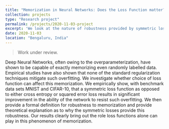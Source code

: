 ```yaml
---
title: "Memorization in Neural Networks: Does the Loss Function matter?"
collection: projects
type: "Research project"
permalink: /projects/2020-11-03-project
excerpt: 'We look at the nature of robustness provided by symmetric loss functions against label noise and how they resist memorization in neural networks.'
date: 2020-11-03
location: "Bengaluru, India"
---
```


> Work under review.

Deep Neural Networks, often owing to the overparameterization, have shown to be capable of exactly memorizing even randomly labelled data. Empirical studies have also shown that none of the standard regularization techniques mitigate such overfitting. We investigate whether choice of loss function can affect this memorization. We empirically show, with benchmark data sets MNIST and CIFAR-10, that  a symmetric loss function as opposed to either cross entropy or squared error loss results in significant improvement in the ability of the network to resist such overfitting. We then provide a formal definition for robustness to memorization and provide theoretical explanation as to why the symmetric losses provide this robustness. Our results clearly bring out the role loss functions alone can play in this phenomenon of memorization.

<!--- {% include toc icon="cog" title="Table of Contents" %} ..>

<!-- Deep Neural Networks, often owing to the overparameterization, have shown to be capable of exactly memorizing even randomly-labelled data. Empirical studies have also shown that none of the standard regularization techniques mitigate such overfitting. We investigate whether choice of loss function can affect this memorization. We empirically show, with benchmark data sets MNIST and CIFAR-10, that a symmetric loss function as opposed to either cross entropy or squared error loss results in significant improvement in the ability of the network to resist such overfitting. We then provide a formal definition for robustness to memorization and provide theoretical explanation as to why the symmetric losses provide this robustness. Our results clearly bring out the role loss functions alone can play in this phenomenon of memorization. -->

<!-- # Defining Memorization
Only recently have there been attempts at formally charaterizing what *memorization* means rigorously. Arpit et al., D2L, LIMIT and others in the community have some proxies for measuring the degree of *memorization* but Feldman et al., for the first time, try to understand memorization theoretically. In our work, we too provide a definition for *memorization* (More in Section ?). -->

<!--# Role of Loss Function in resisting *memorization* -->
